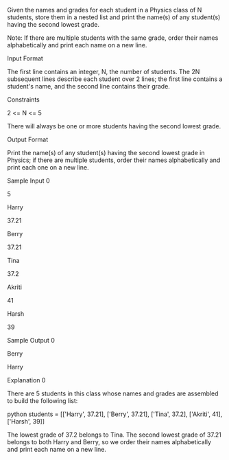 Given the names and grades for each student in a Physics class of N students, store them in a nested list and print the name(s) of any student(s) having the second lowest grade.

Note: If there are multiple students with the same grade, order their names alphabetically and print each name on a new line.

Input Format

The first line contains an integer, N, the number of students. 
The 2N subsequent lines describe each student over 2 lines; the first line contains a student's name, and the second line contains their grade. 

Constraints

2 <= N <= 5

There will always be one or more students having the second lowest grade. 

Output Format

Print the name(s) of any student(s) having the second lowest grade in Physics; if there are multiple students, order their names alphabetically and print each one on a new line.

Sample Input 0

5

Harry

37.21

Berry

37.21

Tina

37.2

Akriti

41

Harsh

39

Sample Output 0

Berry

Harry

Explanation 0

There are 5 students in this class whose names and grades are assembled to build the following list:

python students = [['Harry', 37.21], ['Berry', 37.21], ['Tina', 37.2], ['Akriti', 41], ['Harsh', 39]] 

The lowest grade of 37.2 belongs to Tina. The second lowest grade of 37.21 belongs to both Harry and Berry, so we order their names alphabetically and print each name on a new line.
